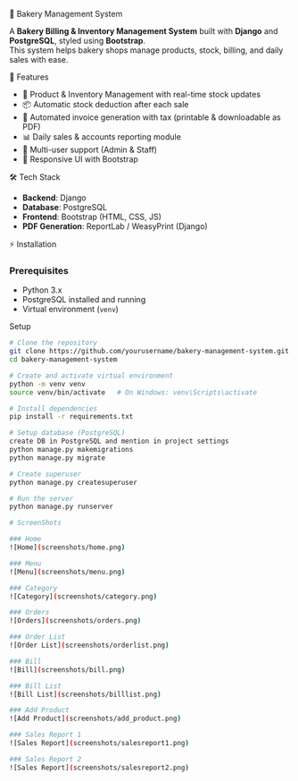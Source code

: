 🍰 Bakery Management System

A **Bakery Billing & Inventory Management System** built with **Django** and **PostgreSQL**, styled using **Bootstrap**.  
This system helps bakery shops manage products, stock, billing, and daily sales with ease.  

🚀 Features
- 🛒 Product & Inventory Management with real-time stock updates  
- 📦 Automatic stock deduction after each sale  
- 🧾 Automated invoice generation with tax (printable & downloadable as PDF)  
- 📊 Daily sales & accounts reporting module  
- 👥 Multi-user support (Admin & Staff)  
- 🎨 Responsive UI with Bootstrap  


🛠️ Tech Stack
- **Backend**: Django  
- **Database**: PostgreSQL  
- **Frontend**: Bootstrap (HTML, CSS, JS)  
- **PDF Generation**: ReportLab / WeasyPrint (Django)  

 ⚡ Installation

### Prerequisites
- Python 3.x  
- PostgreSQL installed and running  
- Virtual environment (`venv`)  

 Setup
```bash
# Clone the repository
git clone https://github.com/yourusername/bakery-management-system.git
cd bakery-management-system

# Create and activate virtual environment
python -m venv venv
source venv/bin/activate   # On Windows: venv\Scripts\activate

# Install dependencies
pip install -r requirements.txt

# Setup database (PostgreSQL)
create DB in PostgreSQL and mention in project settings
python manage.py makemigrations
python manage.py migrate

# Create superuser
python manage.py createsuperuser

# Run the server
python manage.py runserver

# ScreenShots

### Home
![Home](screenshots/home.png)

### Menu
![Menu](screenshots/menu.png)

### Category
![Category](screenshots/category.png)

### Orders
![Orders](screenshots/orders.png)

### Order List
![Order List](screenshots/orderlist.png)

### Bill
![Bill](screenshots/bill.png)

### Bill List
![Bill List](screenshots/billlist.png)

### Add Product
![Add Product](screenshots/add_product.png)

### Sales Report 1
![Sales Report](screenshots/salesreport1.png)

### Sales Report 2
![Sales Report](screenshots/salesreport2.png)


